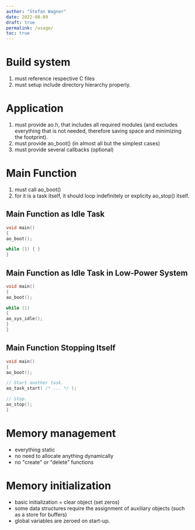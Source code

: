 ```yaml
---
author: "Stefan Wagner"
date: 2022-08-09
draft: true
permalink: /usage/
toc: true
---
```


# Build system

1. must reference respective C files
2. must setup include directory hierarchy properly.

# Application

1. must provide ao.h, that includes all required modules (and excludes everything that is not needed, therefore saving space and minimizing the footprint).
2. must provide ao_boot() (in almost all but the simplest cases)
3. must provide several callbacks (optional)

# Main Function

1. must call ao_boot()
2. for it is a task itself, it should loop indefinitely or explicity ao_stop() itself.

## Main Function as Idle Task

```c
void main()
{
ao_boot();

while (1) { }
}
```

## Main Function as Idle Task in Low-Power System

```c
void main()
{
ao_boot();

while (1)
{
ao_sys_idle();
}
}
```

## Main Function Stopping Itself

```c
void main()
{
ao_boot();

// Start another task.
ao_task_start( /* ... */ );

// Stop.
ao_stop();
}
```

# Memory management

- everything static
- no need to allocate anything dynamically
- no "create" or "delete" functions

# Memory initialization

- basic initialization = clear object (set zeros)
- some data structures require the assignment of auxiliary objects (such as a store for buffers)
- global variables are zeroed on start-up.
